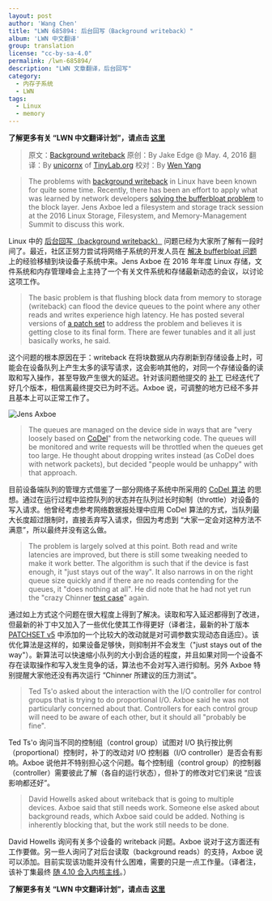 ```yaml
---
layout: post
author: 'Wang Chen'
title: "LWN 685894: 后台回写（Background writeback）"
album: 'LWN 中文翻译'
group: translation
license: "cc-by-sa-4.0"
permalink: /lwn-685894/
description: "LWN 文章翻译，后台回写"
category:
  - 内存子系统
  - LWN
tags:
  - Linux
  - memory
---
```


**了解更多有关 “LWN 中文翻译计划”，请点击 [这里](/lwn/)**

> 原文：[Background writeback](https://lwn.net/Articles/685894/)
> 原创：By Jake Edge @ May. 4, 2016
> 翻译：By [unicornx](https://github.com/unicornx) of [TinyLab.org][1]
> 校对：By [Wen Yang](https://github.com/w-simon)

> The problems with [background writeback](https://lwn.net/Articles/682582/) in Linux have been known for quite some time. Recently, there has been an effort to apply what was learned by network developers [solving the bufferbloat problem](https://lwn.net/Articles/616241/) to the block layer. Jens Axboe led a filesystem and storage track session at the 2016 Linux Storage, Filesystem, and Memory-Management Summit to discuss this work.

Linux 中的 [后台回写（background writeback）](/lwn-682582/) 问题已经为大家所了解有一段时间了。最近，社区正努力尝试将网络子系统的开发人员在 [解决 bufferbloat 问题](https://lwn.net/Articles/616241/) 上的经验移植到块设备子系统中来。Jens Axboe 在 2016 年年度 Linux 存储，文件系统和内存管理峰会上主持了一个有关文件系统和存储最新动态的会议，以讨论这项工作。

> The basic problem is that flushing block data from memory to storage (writeback) can flood the device queues to the point where any other reads and writes experience high latency. He has posted several versions of [a patch set](https://lwn.net/Articles/685236/) to address the problem and believes it is getting close to its final form. There are fewer tunables and it all just basically works, he said.

这个问题的根本原因在于：writeback 在将块数据从内存刷新到存储设备上时，可能会在设备队列上产生太多的读写请求，这会影响其他的，对同一个存储设备的读取和写入操作，甚至导致产生很大的延迟。针对该问题他提交的 [补丁](https://lwn.net/Articles/685236/) 已经迭代了好几个版本，相信离最终提交已为时不远。Axboe 说，可调整的地方已经不多并且基本上可以正常工作了。

![Jens Axboe](https://static.lwn.net/images/2016/lsf-axboe-sm.jpg)

> The queues are managed on the device side in ways that are "very loosely based on [CoDel](https://en.wikipedia.org/wiki/CoDel)" from the networking code. The queues will be monitored and write requests will be throttled when the queues get too large. He thought about dropping writes instead (as CoDel does with network packets), but decided "people would be unhappy" with that approach.

目前设备端队列的管理方式借鉴了一部分网络子系统中所采用的 [CoDel 算法](https://en.wikipedia.org/wiki/CoDel) 的思想。通过在运行过程中监控队列的状态并在队列过长时抑制（throttle）对设备的写入请求。他曾经考虑参考网络数据报处理中应用 CoDel 算法的方式，当队列最大长度超过限制时，直接丢弃写入请求，但因为考虑到 “大家一定会对这种方法不满意”，所以最终并没有这么做。

> The problem is largely solved at this point. Both read and write latencies are improved, but there is still some tweaking needed to make it work better. The algorithm is such that if the device is fast enough, it "just stays out of the way". It also narrows in on the right queue size quickly and if there are no reads contending for the queues, it "does nothing at all". He did note that he had not yet run the "crazy Chinner [test case](https://lwn.net/Articles/683353/)" again.

通过如上方式这个问题在很大程度上得到了解决。读取和写入延迟都得到了改进，但最新的补丁中又加入了一些优化使其工作得更好（译者注，最新的补丁版本 [PATCHSET v5](https://lwn.net/Articles/685236/) 中添加的一个比较大的改动就是对可调参数实现动态自适应）。该优化算法是这样的，如果设备足够快，则抑制并不会发生（"just stays out of the way"）。新算法可以快速缩小队列的大小到合适的程度，并且如果对同一个设备不存在读取操作和写入发生竞争的话，算法也不会对写入进行抑制。另外 Axboe 特别提醒大家他还没有再次运行 “Chinner 所建议的压力测试”。

> Ted Ts'o asked about the interaction with the I/O controller for control groups that is trying to do proportional I/O. Axboe said he was not particularly concerned about that. Controllers for each control group will need to be aware of each other, but it should all "probably be fine".

Ted Ts'o 询问当不同的控制组（control group）试图对 I/O 执行按比例（proportional）控制时，补丁的改动对 I/O 控制器（I/O controller）是否会有影响。Axboe 说他并不特别担心这个问题。每个控制组（control group）的控制器（controller）需要彼此了解（各自的运行状态），但补丁的修改对它们来说 “应该影响都还好”。

> David Howells asked about writeback that is going to multiple devices. Axboe said that still needs work. Someone else asked about background reads, which Axboe said could be added. Nothing is inherently blocking that, but the work still needs to be done.

David Howells 询问有关多个设备的 writeback 问题。Axboe 说对于这方面还有工作要做。另一些人询问了对后台读取（background reads）的支持，Axboe 说可以添加。目前实现该功能并没有什么困难，需要的只是一点工作量。（译者注，该补丁集最终 [随 4.10 合入内核主线](https://kernelnewbies.org/Linux_4.10#Improved_writeback_management)。）

**了解更多有关 “LWN 中文翻译计划”，请点击 [这里](/lwn/)**

  [1]: http://tinylab.org
